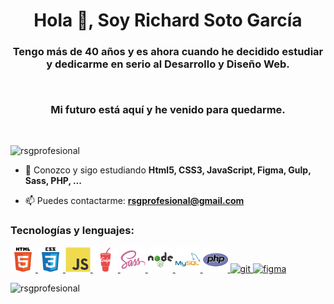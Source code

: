 <h1 align="center">Hola 👋, Soy Richard Soto García</h1>
<h3 align="center">
<p>Tengo más de 40 años y es ahora cuando he decidido estudiar y dedicarme en serio al Desarrollo y Diseño Web.</p>
<br>
<p>Mi futuro está aquí y he venido para quedarme.</p>
</h3>
<br>
<p align="left"> <img src="https://komarev.com/ghpvc/?username=rsgprofesional&label=Profile%20views&color=0e75b6&style=flat" alt="rsgprofesional" /> </p>

- 🌱 Conozco y sigo estudiando **Html5, CSS3, JavaScript, Figma, Gulp, Sass, PHP, ...**

- 📫 Puedes contactarme: **rsgprofesional@gmail.com**

<h3 align="left">Tecnologías y lenguajes:</h3>
<p></p>
<p align="left"> 
<a href="https://www.w3.org/html/" target="_blank" rel="noreferrer"> <img src="https://raw.githubusercontent.com/devicons/devicon/master/icons/html5/html5-original-wordmark.svg" alt="html5" width="40" height="40"/> </a> 
<a href="https://www.w3schools.com/css/" target="_blank" rel="noreferrer"> <img src="https://raw.githubusercontent.com/devicons/devicon/master/icons/css3/css3-original-wordmark.svg" alt="css3" width="40" height="40"/> </a> 
<a href="https://developer.mozilla.org/en-US/docs/Web/JavaScript" target="_blank" rel="noreferrer"> <img src="https://raw.githubusercontent.com/devicons/devicon/master/icons/javascript/javascript-original.svg" alt="javascript" width="40" height="40"/> </a> 
<a href="https://gulpjs.com" target="_blank" rel="noreferrer"> <img src="https://raw.githubusercontent.com/devicons/devicon/master/icons/gulp/gulp-plain.svg" alt="gulp" width="40" height="40"/> </a>
<a href="https://sass-lang.com" target="_blank" rel="noreferrer"> <img src="https://raw.githubusercontent.com/devicons/devicon/master/icons/sass/sass-original.svg" alt="sass" width="40" height="40"/> </a>
<a href="https://nodejs.org" target="_blank" rel="noreferrer"> <img src="https://raw.githubusercontent.com/devicons/devicon/master/icons/nodejs/nodejs-original-wordmark.svg" alt="nodejs" width="40" height="40"/> </a>
<a href="https://www.mysql.com/" target="_blank" rel="noreferrer"> <img src="https://raw.githubusercontent.com/devicons/devicon/master/icons/mysql/mysql-original-wordmark.svg" alt="mysql" width="40" height="40"/> </a>
<a href="https://www.php.net" target="_blank" rel="noreferrer"> <img src="https://raw.githubusercontent.com/devicons/devicon/master/icons/php/php-original.svg" alt="php" width="40" height="40"/> </a> 
<a href="https://git-scm.com/" target="_blank" rel="noreferrer"> <img src="https://www.vectorlogo.zone/logos/git-scm/git-scm-icon.svg" alt="git" width="40" height="40"/> </a>
<a href="https://www.figma.com/" target="_blank" rel="noreferrer"> <img src="https://www.vectorlogo.zone/logos/figma/figma-icon.svg" alt="figma" width="40" height="40"/> </a>  
</p>
<p><img align="left" src="https://github-readme-stats.vercel.app/api/top-langs?username=rsgprofesional&show_icons=true&locale=en&layout=compact" alt="rsgprofesional" /></p>




